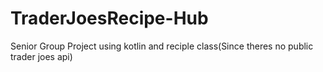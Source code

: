 # TraderJoesRecipe-Hub

Senior Group Project using kotlin and reciple class(Since theres no public trader joes api)
